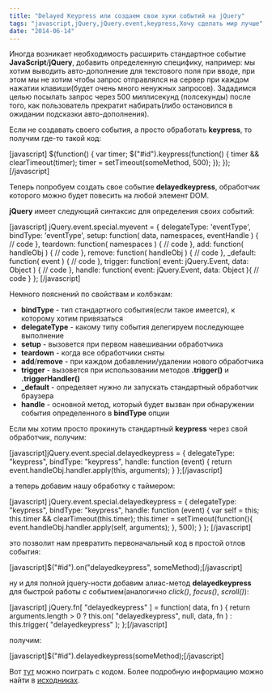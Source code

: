```yaml
---
title: "Delayed Keypress или создаем свои хуки событий на jQuery"
tags: "javascript,jQuery,jQuery.event,keypress,Хочу сделать мир лучше"
date: "2014-06-14"
---
```


Иногда возникает необходимость расширить стандартное событие **JavaScript**/**jQuery**, добавить определенную специфику, например: мы хотим выводить авто-дополнение для текстового поля при вводе, при этом мы не хотим чтобы запрос отправлялся на сервер при каждом нажатии клавиши(будет очень много ненужных запросов). Зададимся целью посылать запрос через 500 миллисекунд (полсекунды) после того, как пользователь прекратит набирать(либо остановился в ожидании подсказки авто-дополнения).

Если не создавать своего события, а просто обработать **keypress**, то получим где-то такой код:

\[javascript\] $(function() { var timer; $("#id").keypress(function() { timer && clearTimeout(timer); timer = setTimeout(someMethod, 500); }); }); \[/javascript\]

Теперь попробуем создать свое событие **delayedkeypress**, обработчик которого можно будет повесить на любой элемент DOM.

**jQuery** имеет следующий синтаксис для определения своих событий:

\[javascript\] jQuery.event.special.myevent = { delegateType: 'eventType', bindType: 'eventType', setup: function( data, namespaces, eventHandle ) { // code }, teardown: function( namespaces ) { // code }, add: function( handleObj ) { // code }, remove: function( handleObj ) { // code }, \_default: function( event ) { // code }, trigger: function( event: jQuery.Event, data: Object ) { // code }, handle: function( event: jQuery.Event, data: Object ){ // code } }; \[/javascript\]

Немного пояснений по свойствам и колбэкам:

- **bindType** - тип стандартного события(если такое имеется), к которому хотим привязаться
- **delegateType** - какому типу события делегируем последующее выполнение
- **setup** - вызовется при первом навешивании обработчика
- **teardown** - когда все обработчики сняты
- **add**/**remove** - при каждом добавлении/удалении нового обработчика
- **trigger** - вызовется при использовании методов **.trigger()** и **.triggerHandler()**
- **\_default** - определяет нужно ли запускать стандартный обработчик браузера
- **handle** - основной метод, который будет вызван при обнаружении события определенного в **bindType** опции

Если мы хотим просто прокинуть стандартный **keypress** через свой обработчик, получим:

\[javascript\]jQuery.event.special.delayedkeypress = { delegateType: "keypress", bindType: "keypress", handle: function (event) { return event.handleObj.handler.apply(this, arguments); } };\[/javascript\]

а теперь добавим нашу обработку c таймером:

\[javascript\] jQuery.event.special.delayedkeypress = { delegateType: "keypress", bindType: "keypress", handle: function (event) { var self = this; this.timer && clearTimeout(this.timer); this.timer = setTimeout(function(){ event.handleObj.handler.apply(self, arguments); }, 500); } }; \[/javascript\]

это позволит нам превратить первоначальный код в простой отлов события:

\[javascript\]$("#id").on("delayedkeypress", someMethod);\[/javascript\]

ну и для полной jquery-ности добавим алиас-метод **delayedkeypress** для быстрой работы с событием(аналогично _click()_, _focus()_, _scroll()_):

\[javascript\] jQuery.fn\[ "delayedkeypress" \] = function( data, fn ) { return arguments.length > 0 ? this.on( "delayedkeypress", null, data, fn ) : this.trigger( "delayedkeypress" ); };\[/javascript\]

получим:

\[javascript\]$("#id").delayedkeypress(someMethod);\[/javascript\]

Вот [тут](http://jsfiddle.net/STEVER/y5R5V/ "jsfiddle") можно поиграть с кодом. Более подробную информацию можно найти в [исходниках](https://github.com/jquery/jquery/blob/master/src/event.js "event.js").
